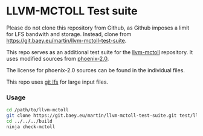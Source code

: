 # LLVM-MCTOLL Test suite

Please do not clone this repository from Github, as Github imposes a limit for LFS bandwith and storage.
Instead, clone from https://git.baey.eu/martin/llvm-mctoll-test-suite.

This repo serves as an additional test suite for the [llvm-mctoll](https://github.com/microsoft/llvm-mctoll) repository.
It uses modified sources from [phoenix-2.0](https://github.com/kozyraki/phoenix).

The license for phoenix-2.0 sources can be found in the individual files.

This repo uses [git lfs](https://git-lfs.github.com) for large input files.

### Usage

```bash
cd /path/to/llvm-mctoll
git clone https://git.baey.eu/martin/llvm-mctoll-test-suite.git test/llvm-mctoll-test-suite
cd ../../../build
ninja check-mctoll
```
